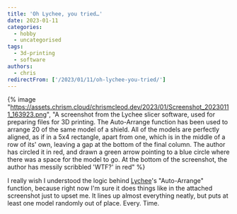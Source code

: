 ```yaml
---
title: 'Oh Lychee, you tried…'
date: 2023-01-11
categories:
  - hobby
  - uncategorised
tags:
  - 3d-printing
  - software
authors:
  - chris
redirectFrom: ['/2023/01/11/oh-lychee-you-tried/']
---
```


{% image "https://assets.chrism.cloud/chrismcleod.dev/2023/01/Screenshot_20230111_163923.png", "A screenshot from the Lychee slicer software, used for preparing files for 3D printing. The Auto-Arrange function has been used to arrange 20 of the same model of a shield. All of the models are perfectly aligned, as if in a 5x4 rectangle, apart from one, which is in the middle of a row of its' own, leaving a gap at the bottom of the final column. The author has circled it in red, and drawn a green arrow pointing to a blue circle where there was a space for the model to go. At the bottom of the screenshot, the author has messily scribbled 'WTF?' in red" %}

I really wish I understood the logic behind [Lychee](https://mango3d.io/lychee-slicer-3-for-sla-3d-printers/)'s "Auto-Arrange" function, because right now I'm sure it does things like in the attached screenshot just to upset me. It lines up almost everything neatly, but puts at least one model randomly out of place. Every. Time.
